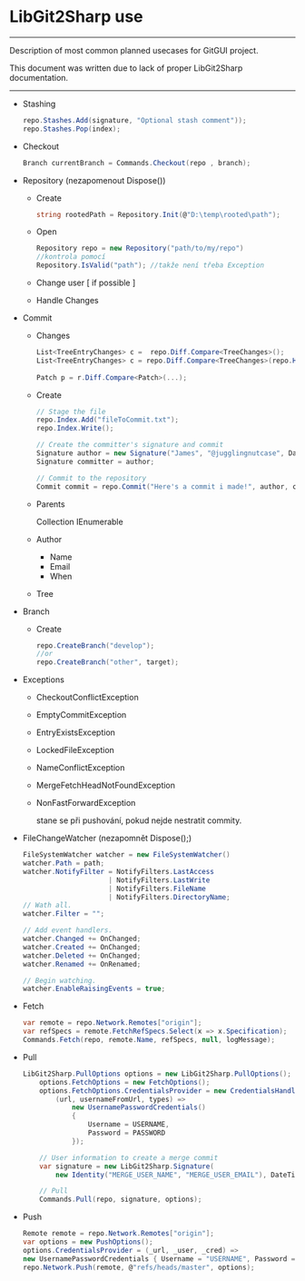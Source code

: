 # LibGit2Sharp use

---

Description of most common planned usecases for GitGUI project.

This document was written due to lack of proper LibGit2Sharp documentation.

---

- Stashing

    ```csharp
    repo.Stashes.Add(signature, "Optional stash comment"));
    repo.Stashes.Pop(index);
    ```

- Checkout

    ```csharp
    Branch currentBranch = Commands.Checkout(repo , branch);
    ```

- Repository (nezapomenout Dispose())
    - Create

        ```csharp
        string rootedPath = Repository.Init(@"D:\temp\rooted\path");
        ```

    - Open

        ```csharp
        Repository repo = new Repository("path/to/my/repo")
        //kontrola pomocí
        Repository.IsValid("path"); //takže není třeba Exception
        ```

    - Change user [ if possible ]
    - Handle Changes
- Commit
    - Changes

        ```csharp
        List<TreeEntryChanges> c =  repo.Diff.Compare<TreeChanges>();
        List<TreeEntryChanges> c = repo.Diff.Compare<TreeChanges>(repo.Head.Tip.Tree,
        																															DiffTargets.Index);
        Patch p = r.Diff.Compare<Patch>(...);
        ```

    - Create

        ```csharp
        // Stage the file
        repo.Index.Add("fileToCommit.txt");
        repo.Index.Write();

        // Create the committer's signature and commit
        Signature author = new Signature("James", "@jugglingnutcase", DateTime.Now);
        Signature committer = author;

        // Commit to the repository
        Commit commit = repo.Commit("Here's a commit i made!", author, committer);
        ```

    - Parents

        Collection IEnumerable<Commit>

    - Author
        - Name
        - Email
        - When
    - Tree
- Branch
    - Create

        ```csharp
        repo.CreateBranch("develop");
        //or
        repo.CreateBranch("other", target);
        ```

- Exceptions
    - CheckoutConflictException
    - EmptyCommitException
    - EntryExistsException
    - LockedFileException
    - NameConflictException
    - MergeFetchHeadNotFoundException
    - NonFastForwardException

        stane se při pushování, pokud nejde nestratit commity.

- FileChangeWatcher (nezapomnět Dispose();)

    ```csharp
    FileSystemWatcher watcher = new FileSystemWatcher()
    watcher.Path = path;
    watcher.NotifyFilter = NotifyFilters.LastAccess
                         | NotifyFilters.LastWrite
                         | NotifyFilters.FileName
                         | NotifyFilters.DirectoryName;
    // Wath all.
    watcher.Filter = "";

    // Add event handlers.
    watcher.Changed += OnChanged;
    watcher.Created += OnChanged;
    watcher.Deleted += OnChanged;
    watcher.Renamed += OnRenamed;

    // Begin watching.
    watcher.EnableRaisingEvents = true;
    ```

- Fetch

    ```csharp
    var remote = repo.Network.Remotes["origin"];
    var refSpecs = remote.FetchRefSpecs.Select(x => x.Specification);
    Commands.Fetch(repo, remote.Name, refSpecs, null, logMessage);
    ```

- Pull

    ```csharp
    LibGit2Sharp.PullOptions options = new LibGit2Sharp.PullOptions();
        options.FetchOptions = new FetchOptions();
        options.FetchOptions.CredentialsProvider = new CredentialsHandler(
            (url, usernameFromUrl, types) =>
                new UsernamePasswordCredentials()
                {
                    Username = USERNAME,
                    Password = PASSWORD
                });

        // User information to create a merge commit
        var signature = new LibGit2Sharp.Signature(
            new Identity("MERGE_USER_NAME", "MERGE_USER_EMAIL"), DateTimeOffset.Now);

        // Pull
        Commands.Pull(repo, signature, options);
    ```

- Push

    ```csharp
    Remote remote = repo.Network.Remotes["origin"];
    var options = new PushOptions();
    options.CredentialsProvider = (_url, _user, _cred) => 
    new UsernamePasswordCredentials { Username = "USERNAME", Password = "PASSWORD" };
    repo.Network.Push(remote, @"refs/heads/master", options);
    ```
